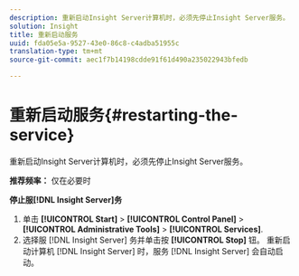```yaml
---
description: 重新启动Insight Server计算机时，必须先停止Insight Server服务。
solution: Insight
title: 重新启动服务
uuid: fda05e5a-9527-43e0-86c8-c4adba51955c
translation-type: tm+mt
source-git-commit: aec1f7b14198cdde91f61d490a235022943bfedb

---
```



# 重新启动服务{#restarting-the-service}

重新启动Insight Server计算机时，必须先停止Insight Server服务。

**推荐频率：** 仅在必要时

**停止服[!DNL Insight Server]务**

1. 单击 **[!UICONTROL Start]** > **[!UICONTROL Control Panel]** > **[!UICONTROL Administrative Tools]** > **[!UICONTROL Services]**.
1. 选择服 [!DNL Insight Server] 务并单击按 **[!UICONTROL Stop]** 钮。
重新启动计算机 [!DNL Insight Server] 时，服务 [!DNL Insight Server] 会自动启动。
